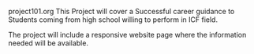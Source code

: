 project101.org
This Project will cover a Successful career guidance
to Students coming from high school willing to perform 
in ICF field.

The project will include a responsive website page where
the information needed will be available.


